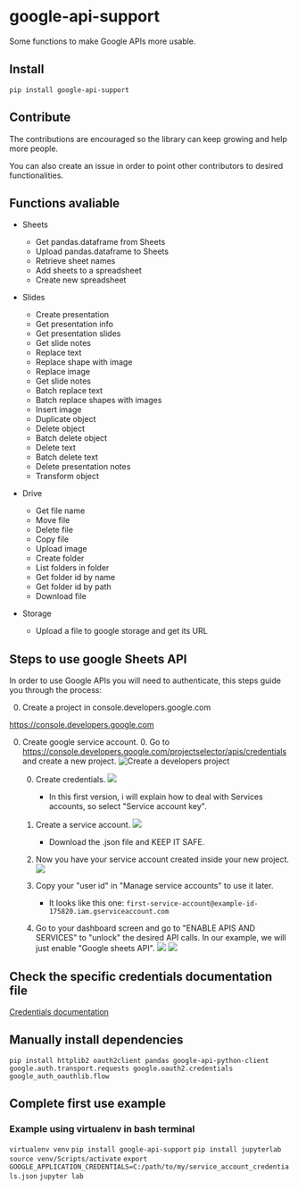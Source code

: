 # google-api-support

Some functions to make Google APIs more usable.

## Install

`pip install google-api-support`

## Contribute

The contributions are encouraged so the library can keep growing and help more people.

You can also create an issue in order to point other contributors to desired functionalities.

## Functions avaliable

* Sheets
  * Get pandas.dataframe from Sheets
  * Upload pandas.dataframe to Sheets
  * Retrieve sheet names
  * Add sheets to a spreadsheet
  * Create new spreadsheet
* Slides
  * Create presentation
  * Get presentation info
  * Get presentation slides
  * Get slide notes
  * Replace text
  * Replace shape with image
  * Replace image
  * Get slide notes
  * Batch replace text
  * Batch replace shapes with images
  * Insert image
  * Duplicate object
  * Delete object
  * Batch delete object
  * Delete text
  * Batch delete text
  * Delete presentation notes
  * Transform object
* Drive
  * Get file name
  * Move file
  * Delete file
  * Copy file
  * Upload image
  * Create folder
  * List folders in folder
  * Get folder id by name
  * Get folder id by path
  * Download file

* Storage
  * Upload a file to google storage and get its URL

## Steps to use google Sheets API

In order to use Google APIs you will need to authenticate, this steps guide you through the process:

0. Create a project in console.developers.google.com

<https://console.developers.google.com>

0. Create google service account.
    0. Go to <https://console.developers.google.com/projectselector/apis/credentials> and create a new project.
    ![Create a developers project](docs/img/create_project.PNG)

    0. Create credentials.
    ![](docs/img/choose_credentials.PNG)
        * In this first version, i will explain how to deal with Services accounts, so select "Service account key".

    0. Create a service account.
    ![](docs/img/create_service_account.PNG)
        * Download the .json file and KEEP IT SAFE.

    0. Now you have your service account created inside your new project.
    ![](docs/img/create_service_account.PNG)

    0. Copy your "user id" in "Manage service accounts" to use it later.
        * It looks like this one: `first-service-account@example-id-175820.iam.gserviceaccount.com`

    0. Go to your dashboard screen and go to "ENABLE APIS AND SERVICES" to "unlock" the desired API calls.
    In our example, we will just enable "Google sheets API".
    ![](docs/img/enable_apis.PNG)
    ![](docs/img/activate_sheets.PNG)

## Check the specific credentials documentation file

[Credentials documentation](/docs/setup_credentials.md)

## Manually install dependencies

`pip install httplib2 oauth2client pandas google-api-python-client google.auth.transport.requests google.oauth2.credentials google_auth_oauthlib.flow`

## Complete first use example

### Example using virtualenv in bash terminal

`virtualenv venv`
`pip install google-api-support`
`pip install jupyterlab`
`source venv/Scripts/activate`
`export GOOGLE_APPLICATION_CREDENTIALS=C:/path/to/my/service_account_credentials.json`
`jupyter lab`
